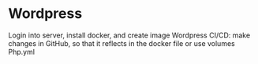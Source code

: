 # Wordpress

Login into server, install docker, and create image Wordpress
CI/CD: make changes in GitHub, so that it reflects in the docker file or use volumes
Php.yml
